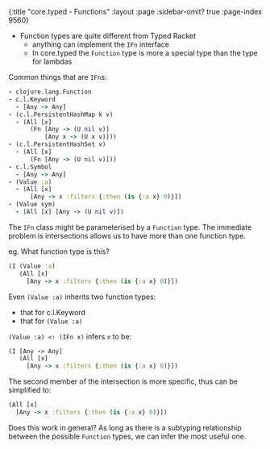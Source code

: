 {:title "core.typed - Functions"
 :layout :page :sidebar-omit? true :page-index 9560}

- Function types are quite different from Typed Racket
  - anything can implement the `IFn` interface
  - In core.typed the `Function` type is more a special type than the type for lambdas

Common things that are `IFn`s:
```clojure
- clojure.lang.Function
- c.l.Keyword
  - [Any -> Any]
- (c.l.PersistentHashMap k v)
  - (All [x]
      (Fn [Any -> (U nil v)]
          [Any x -> (U x v)]))
- (c.l.PersistentHashSet v)
  - (All [x]
      (Fn [Any -> (U nil v)]))
- c.l.Symbol
  - [Any -> Any]
- (Value :a)
  - (All [x]
      [Any -> x :filters {:then (is {:a x} 0)}])
- (Value sym)
  - (All [x] [Any -> (U nil v)])
```

The `IFn` class might be parameterised by a `Function` type.
The immediate problem is intersections allows us to have more
than one function type.

eg. What function type is this?

```clojure
(I (Value :a)
   (All [x]
     [Any -> x :filters {:then (is {:a x} 0)}])
```

Even `(Value :a)` inherits two function types:
- that for c.l.Keyword
- that for `(Value :a)`

`(Value :a) <: (IFn x)` infers `x` to be:

```clojure
(I [Any -> Any]
   (All [x]
     [Any -> x :filters {:then (is {:a x} 0)}])
```

The second member of the intersection is more specific,
thus can be simplified to:

```clojure
(All [x]
  [Any -> x :filters {:then (is {:a x} 0)}])
```

Does this work in general? As long as there is a subtyping relationship
between the possible `Function` types, we can infer the most useful
one.
